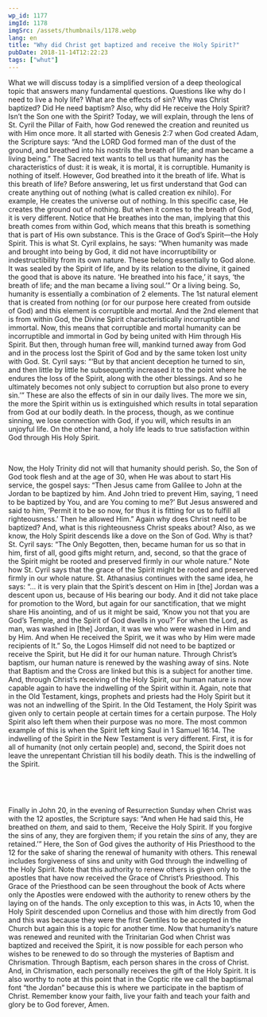 ```yaml
---
wp_id: 1177
imgId: 1178
imgSrc: /assets/thumbnails/1178.webp
lang: en
title: "Why did Christ get baptized and receive the Holy Spirit?"
pubDate: 2018-11-14T12:22:23
tags: ["whut"]
---
```


<!-- page: 6 -->

<p>What we will discuss today is a simplified version of a deep theological topic that answers many fundamental questions. Questions like why do I need to live a holy life? What are the effects of sin? Why was Christ baptized? Did He need baptism? Also, why did He receive the Holy Spirit? Isn’t the Son one with the Spirit? Today, we will explain, through the lens of St. Cyril the Pillar of Faith, how God renewed the creation and reunited us with Him once more. It all started with Genesis 2:7 when God created Adam, the Scripture says: “And the LORD God formed man of the dust of the ground, and breathed into his nostrils the breath of life; and man became a living being.” The Sacred text wants to tell us that humanity has the characteristics of dust: it is weak, it is mortal, it is corruptible. Humanity is nothing of itself. However, God breathed into it the breath of life. What is this breath of life? Before answering, let us first understand that God can create anything out of nothing (what is called creation ex nihilo). For example, He creates the universe out of nothing. In this specific case, He creates the ground out of nothing. But when it comes to the breath of God, it is very different. Notice that He breathes into the man, implying that this breath comes from within God, which means that this breath is something that is part of His own substance. This is the Grace of God’s Spirit—the Holy Spirit. This is what St. Cyril explains, he says: “When humanity was made and brought into being by God, it did not have incorruptibility or indestructibility from its own nature. These belong essentially to God alone. It was sealed by the Spirit of life, and by its relation to the divine, it gained the good that is above its nature. ‘He breathed into his face,’ it says, ‘the breath of life; and the man became a living soul.’” Or a living being. So, humanity is essentially a combination of 2 elements. The 1<span data-fontsize="11">st</span> natural element that is created from nothing (or for our purpose here created from outside of God) and this element is corruptible and mortal. And the 2<span data-fontsize="11">nd</span> element that is from within God, the Divine Spirit characteristically incorruptible and immortal. Now, this means that corruptible and mortal humanity can be incorruptible and immortal in God by being united with Him through His Spirit. But then, through human free will, mankind turned away from God and in the process lost the Spirit of God and by the same token lost unity with God. St. Cyril says: “‘But by that ancient deception he turned to sin, and then little by little he subsequently increased it to the point where he endures the loss of the Spirit, along with the other blessings. And so he ultimately becomes not only subject to corruption but also prone to every sin.’” These are also the effects of sin in our daily lives. The more we sin, the more the Spirit within us is extinguished which results in total separation from God at our bodily death. In the process, though, as we continue sinning, we lose connection with God, if you will, which results in an unjoyful life. On the other hand, a holy life leads to true satisfaction within God through His Holy Spirit. <span data-ccp-props="{&quot;201341983&quot;:0,&quot;335559739&quot;:200,&quot;335559740&quot;:276}"> </span></p>
<p><span data-ccp-props="{&quot;201341983&quot;:0,&quot;335559739&quot;:200,&quot;335559740&quot;:276}"> </span></p>
<p>Now, the Holy Trinity did not will that humanity should perish. So, the Son of God took flesh and at the age of 30, when He was about to start His service, the gospel says: “Then Jesus came from Galilee to John at the Jordan to be baptized by him. And John tried to prevent Him, saying, ‘I need to be baptized by You, and are You coming to me?’ But Jesus answered and said to him, ‘Permit it to be so now, for thus it is fitting for us to fulfill all righteousness.’ Then he allowed Him.” Again why does Christ need to be baptized? And, what is this righteousness Christ speaks about? Also, as we know, the Holy Spirit descends like a dove on the Son of God. Why is that? St. Cyril says: “The Only Begotten, then, became human for us so that in him, first of all, good gifts might return, and, second, so that the grace of the Spirit might be rooted and preserved firmly in our whole nature.” Note how St. Cyril says that the grace of the Spirit might be rooted and preserved firmly in our whole nature. St. Athanasius continues with the same idea, he says: “… it is very plain that the Spirit’s descent on Him in [the] Jordan was a descent upon us, because of His bearing our body. And it did not take place for promotion to the Word, but again for our sanctification, that we might share His anointing, and of us it might be said, ‘Know you not that you are God’s Temple, and the Spirit of God dwells in you?’ For when the Lord, as man, was washed in [the] Jordan, it was we who were washed in Him and by Him. And when He received the Spirit, we it was who by Him were made recipients of It.” So, the Logos Himself did not need to be baptized or receive the Spirit, but He did it for our human nature. Through Christ’s baptism, our human nature is renewed by the washing away of sins. Note that Baptism and the Cross are linked but this is a subject for another time. And, through Christ’s receiving of the Holy Spirit, our human nature is now capable again to have the indwelling of the Spirit within it. Again, note that in the Old Testament, kings, prophets and priests had the Holy Spirit but it was not an indwelling of the Spirit. In the Old Testament, the Holy Spirit was given only to certain people at certain times for a certain purpose. The Holy Spirit also left them when their purpose was no more. The most common example of this is when the Spirit left king Saul in 1 Samuel 16:14. The indwelling of the Spirit in the New Testament is very different. First, it is for all of humanity (not only certain people) and, second, the Spirit does not leave the unrepentant Christian till his bodily death. This is the indwelling of the Spirit.   <span data-ccp-props="{&quot;201341983&quot;:0,&quot;335559739&quot;:200,&quot;335559740&quot;:276}"> </span></p>
<p><span data-ccp-props="{&quot;201341983&quot;:0,&quot;335559739&quot;:200,&quot;335559740&quot;:276}"> </span></p>
<p><span data-ccp-props="{&quot;201341983&quot;:0,&quot;335559739&quot;:200,&quot;335559740&quot;:276}"> </span></p>
<p>Finally in John 20, in the evening of Resurrection Sunday when Christ was with the 12 apostles, the Scripture says: “And when He had said this, He breathed on <i>them,</i> and said to them, ‘Receive the Holy Spirit. If you forgive the sins of any, they are forgiven them; if you retain the <i>sins</i> of any, they are retained.’” Here, the Son of God gives the authority of His Priesthood to the 12 for the sake of sharing the renewal of humanity with others. This renewal includes forgiveness of sins and unity with God through the indwelling of the Holy Spirit. Note that this authority to renew others is given only to the apostles that have now received the Grace of Christ’s Priesthood. This Grace of the Priesthood can be seen throughout the book of Acts where only the Apostles were endowed with the authority to renew others by the laying on of the hands. The only exception to this was, in Acts 10, when the Holy Spirit descended upon Cornelius and those with him directly from God and this was because they were the first Gentiles to be accepted in the Church but again this is a topic for another time. Now that humanity’s nature was renewed and reunited with the Trinitarian God when Christ was baptized and received the Spirit, it is now possible for each person who wishes to be renewed to do so through the mysteries of Baptism and Chrismation. Through Baptism, each person shares in the cross of Christ. And, in Chrismation, each personally receives the gift of the Holy Spirit. It is also worthy to note at this point that in the Coptic rite we call the baptismal font “the Jordan” because this is where we participate in the baptism of Christ. Remember know your faith, live your faith and teach your faith and glory be to God forever, Amen. <span data-ccp-props="{&quot;201341983&quot;:0,&quot;335559739&quot;:200,&quot;335559740&quot;:276}"> </span></p>
